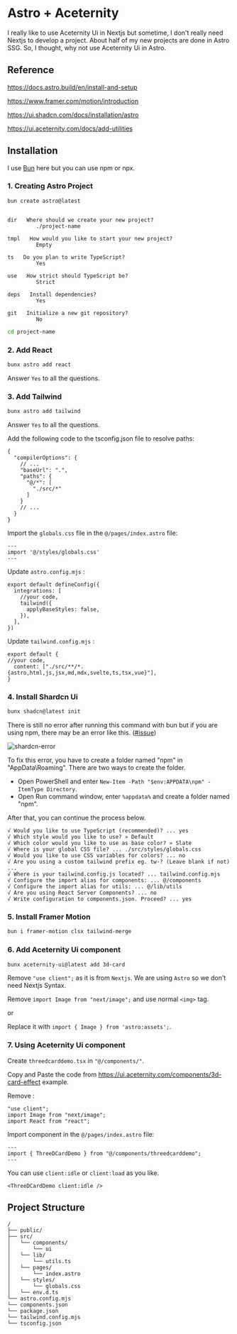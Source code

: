 # Astro + Aceternity

I really like to use Aceternity Ui in Nextjs but sometime, I don't really need Nextjs to develop a project. About half of my new projects are done in Astro SSG. So, I thought, why not use Aceternity Ui in Astro.

## Reference

https://docs.astro.build/en/install-and-setup

https://www.framer.com/motion/introduction

https://ui.shadcn.com/docs/installation/astro

https://ui.aceternity.com/docs/add-utilities

## Installation

I use [Bun](https://bun.sh/) here but you can use npm or npx.

### 1. Creating Astro Project

```sh
bun create astro@latest
```

```text

dir   Where should we create your new project?
         ./project-name

tmpl   How would you like to start your new project?
         Empty

ts   Do you plan to write TypeScript?
         Yes

use   How strict should TypeScript be?
         Strict

deps   Install dependencies?
         Yes

git   Initialize a new git repository?
         No

```

```sh
cd project-name
```

### 2. Add React

```sh
bunx astro add react
```

Answer `Yes` to all the questions.

### 3. Add Tailwind

```sh
bunx astro add tailwind
```

Answer `Yes` to all the questions.

Add the following code to the tsconfig.json file to resolve paths:

```text
{
  "compilerOptions": {
    // ...
    "baseUrl": ".",
    "paths": {
      "@/*": [
        "./src/*"
      ]
    }
    // ...
  }
}
```
Import the `globals.css` file in the `@/pages/index.astro` file:

```text
---
import '@/styles/globals.css'
---
```

Update `astro.config.mjs` :

```text
export default defineConfig({
  integrations: [
    //your code,
    tailwind({
      applyBaseStyles: false,
    }),
  ],
})
```

Update `tailwind.config.mjs` :

```text
export default {
//your code,
  content: ["./src/**/*.{astro,html,js,jsx,md,mdx,svelte,ts,tsx,vue}"],
}

```
### 4. Install Shardcn Ui

```sh
bunx shadcn@latest init
```
There is still no error after running this command with bun but if you are using npm, there may be an error like this. ([#issue](https://github.com/Tokigin/astro-aceternity/issues/2))

![shardcn-error](https://dev-to-uploads.s3.amazonaws.com/uploads/articles/r3kgq1zefc4rva5i1u44.png)

To fix this error, you have to create a folder named "npm" in "AppData\Roaming". 
There are two ways to create the folder. 
- Open PowerShell and enter `New-Item -Path "$env:APPDATA\npm" -ItemType Directory`.
- Open Run command window, enter `%appdata%` and create a folder named "npm".

After that, you can continue the process below. 
```text
√ Would you like to use TypeScript (recommended)? ... yes
√ Which style would you like to use? » Default
√ Which color would you like to use as base color? » Slate
√ Where is your global CSS file? ... ./src/styles/globals.css
√ Would you like to use CSS variables for colors? ... no
√ Are you using a custom tailwind prefix eg. tw-? (Leave blank if not) ...
√ Where is your tailwind.config.js located? ... tailwind.config.mjs
√ Configure the import alias for components: ... @/components
√ Configure the import alias for utils: ... @/lib/utils
√ Are you using React Server Components? ... no
√ Write configuration to components.json. Proceed? ... yes
```

### 5. Install Framer Motion

```sh
bun i framer-motion clsx tailwind-merge
```

### 6. Add Aceternity Ui component

```sh
bunx aceternity-ui@latest add 3d-card
```

Remove `"use client";` as it is from `Nextjs`. We are using `Astro` so we don't need Nextjs Syntax.

Remove `import Image from "next/image";` and use normal `<img>` tag.

or

Replace it with `import { Image } from 'astro:assets';`.

### 7. Using Aceternity Ui component

Create `threedcarddemo.tsx` in `"@/components/"`.

Copy and Paste the code from https://ui.aceternity.com/components/3d-card-effect example.

Remove :

```text
"use client";
import Image from "next/image";
import React from "react";
```

Import component in the `@/pages/index.astro` file:

```text
---
import { ThreeDCardDemo } from "@/components/threedcarddemo";
---
```

You can use `client:idle` or `client:load` as you like.

```text
<ThreeDCardDemo client:idle />
```

## Project Structure

```text
/
├── public/
├── src/
│   └── components/
│       └── ui
│   └── lib/
│       └── utils.ts
│   └── pages/
│       └── index.astro
│   └── styles/
│       └── globals.css
│   └── env.d.ts
└── astro.config.mjs
└── components.json
└── package.json
└── tailwind.config.mjs
└── tsconfig.json
```
